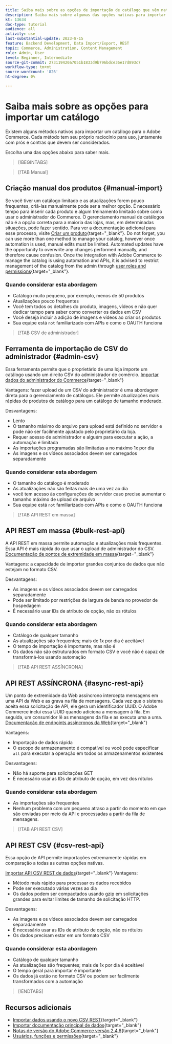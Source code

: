 ```yaml
---
title: Saiba mais sobre as opções de importação de catálogo que vêm nativas com o Adobe Commerce
description: Saiba mais sobre algumas das opções nativas para importar seu catálogo para a loja da Adobe Commerce.
kt: 13634
doc-type: tutorial
audience: all
activity: use
last-substantial-update: 2023-8-15
feature: Backend Development, Data Import/Export, REST
topic: Commerce, Administration, Content Management
role: Admin, User
level: Beginner, Intermediate
source-git-commit: 273119420a7051b1833d9b796bdce36e17d893c7
workflow-type: tm+mt
source-wordcount: '826'
ht-degree: 0%

---
```


# Saiba mais sobre as opções para importar um catálogo

Existem alguns métodos nativos para importar um catálogo para o Adobe Commerce. Cada método tem seu próprio raciocínio para uso, juntamente com prós e contras que devem ser considerados.

Escolha uma das opções abaixo para saber mais.

>[!BEGINTABS]

>[!TAB Manual]

## Criação manual dos produtos {#manual-import}

Se você tiver um catálogo limitado e as atualizações forem pouco frequentes, criá-las manualmente pode ser a melhor opção. É necessário tempo para inserir cada produto e algum treinamento limitado sobre como usar o administrador do Commerce. O gerenciamento manual de catálogos não é a opção correta para a maioria das lojas, mas, em determinadas situações, pode fazer sentido. Para ver a documentação adicional para esse processo, visite [Criar um produto](https://experienceleague.adobe.com/docs/commerce-admin/catalog/products/product-create.html){target="_blank"}. Do not forget, you can use more than one method to manage your catalog, however once automation is used, manual edits must be limited. Automated updates have the opportunity to overwrite any changes performed manually, and therefore cause confusion. Once the integration with Adobe Commerce to manage the catalog is using automation and APIs, it is advised to restrict management of the catalog from the admin through [user roles and permissions](https://experienceleague.adobe.com/docs/commerce-admin/systems/user-accounts/permissions-user-roles.html){target="_blank"}.



### Quando considerar esta abordagem

- Catálogo muito pequeno, por exemplo, menos de 50 produtos
- Atualizações pouco frequentes
- Você tem todos os detalhes do produto, imagens, vídeos e não quer dedicar tempo para saber como converter os dados em CSV
- Você deseja incluir a adição de imagens e vídeos ao criar os produtos
- Sua equipe está `not` familiarizado com APIs e como o OAUTH funciona



>[!TAB CSV de administrador]

## Ferramenta de importação de CSV do administrador {#admin-csv}

Essa ferramenta permite que o proprietário de uma loja importe um catálogo usando um direito CSV do administrador de comércio.
[Importar dados do administrador do Commerce](https://experienceleague.adobe.com/docs/commerce-admin/systems/data-transfer/import/data-import.html){target="_blank"}

Vantagens: fazer upload de um CSV do administrador é uma abordagem direta para o gerenciamento de catálogos. Ele permite atualizações mais rápidas de produtos de catálogo para um catálogo de tamanho moderado.

Desvantagens:

- Lento
- O tamanho máximo do arquivo para upload está definido no servidor e pode não ser facilmente ajustado pelo proprietário da loja.
- Requer acesso de administrador e alguém para executar a ação, a automação é limitada
- As importações programadas são limitadas a no máximo 1x por dia
- As imagens e os vídeos associados devem ser carregados separadamente



### Quando considerar esta abordagem

- O tamanho do catálogo é moderado
- As atualizações não são feitas mais de uma vez ao dia
- você tem acesso às configurações do servidor caso precise aumentar o tamanho máximo de upload de arquivo
- Sua equipe está `not` familiarizado com APIs e como o OAUTH funciona



>[!TAB API REST em massa]

## API REST em massa {#bulk-rest-api}

A API REST em massa permite automação e atualizações mais frequentes. Essa API é mais rápida do que usar o upload de administrador do CSV.
[Documentação de pontos de extremidade em massa](https://developer.adobe.com/commerce/webapi/rest/use-rest/bulk-endpoints/){target="_blank"}

Vantagens: a capacidade de importar grandes conjuntos de dados que não estejam no formato CSV.

Desvantagens:

- As imagens e os vídeos associados devem ser carregados separadamente
- Pode ser limitado por restrições de largura de banda no provedor de hospedagem
- É necessário usar IDs de atributo de opção, não os rótulos



### Quando considerar esta abordagem

- Catálogo de qualquer tamanho
- As atualizações são frequentes; mais de 1x por dia é aceitável
- O tempo de importação é importante, mas não é
- Os dados não são estruturados em formato CSV e você não é capaz de transformá-los usando automação



>[!TAB API REST ASSÍNCRONA]

## API REST ASSÍNCRONA {#async-rest-api}

Um ponto de extremidade da Web assíncrono intercepta mensagens em uma API da Web e as grava na fila de mensagens. Cada vez que o sistema aceita essa solicitação de API, ele gera um identificador UUID. O Adobe Commerce inclui essa UUID quando adiciona a mensagem à fila. Em seguida, um consumidor lê as mensagens da fila e as executa uma a uma.
[Documentação de endpoints assíncronos da Web](https://developer.adobe.com/commerce/webapi/rest/use-rest/asynchronous-web-endpoints/){target="_blank"}

Vantagens:

- Importação de dados rápida
- O escopo de armazenamento é compatível ou você pode especificar `all` para executar a operação em todos os armazenamentos existentes

Desvantagens:

- Não há suporte para solicitações GET
- É necessário usar as IDs de atributo de opção, em vez dos rótulos


### Quando considerar esta abordagem

- As importações são frequentes
- Nenhum problema com um pequeno atraso a partir do momento em que são enviadas por meio da API e processadas a partir da fila de mensagens.



>[!TAB API REST CSV]

## API REST CSV {#csv-rest-api}

Essa opção de API permite importações extremamente rápidas em comparação a todas as outras opções nativas.

[Importar API CSV REST de dados](https://developer.adobe.com/commerce/webapi/rest/modules/import/){target="_blank"}
Vantagens:

- Método mais rápido para processar os dados recebidos
- Pode ser executado várias vezes ao dia
- Os dados podem ser compactados usando gzip em solicitações grandes para evitar limites de tamanho de solicitação HTTP.

Desvantagens:

- As imagens e os vídeos associados devem ser carregados separadamente
- É necessário usar as IDs de atributo de opção, não os rótulos
- Os dados precisam estar em um formato CSV

### Quando considerar esta abordagem

- Catálogo de qualquer tamanho
- As atualizações são frequentes; mais de 1x por dia é aceitável
- O tempo geral para importar é importante
- Os dados já estão no formato CSV ou podem ser facilmente transformados com a automação



>[!ENDTABS]

## Recursos adicionais

- [Importar dados usando o novo CSV REST](https://developer.adobe.com/commerce/webapi/rest/modules/import/){target="_blank"}
- [Importar documentação principal de dados](https://experienceleague.adobe.com/docs/commerce-admin/systems/data-transfer/import/data-import.html){target="_blank"}
- [Notas de versão do Adobe Commerce versão 2.4.6](https://experienceleague.adobe.com/docs/commerce-operations/release/notes/adobe-commerce/2-4-6.html){target="_blank"}
- [Usuários, funções e permissões](../site-management/users-roles-permissions.md){target="_blank"}

